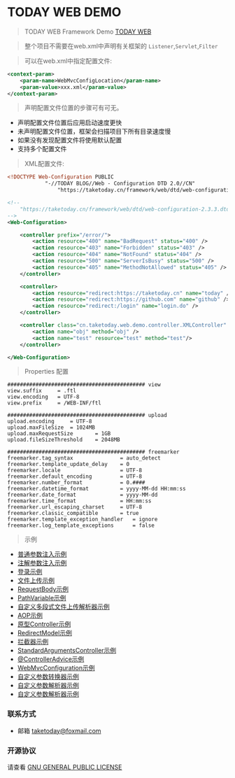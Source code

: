 # TODAY WEB DEMO

> TODAY WEB Framework Demo [TODAY WEB](https://github.com/TAKETODAY/today-web)

> 整个项目不需要在web.xml中声明有关框架的 `Listener`,`Servlet`,`Filter`

> 可以在web.xml中指定配置文件:

```xml
<context-param>
    <param-name>WebMvcConfigLocation</param-name>
    <param-value>xxx.xml</param-value>
</context-param>
```

> 声明配置文件位置的步骤可有可无。

- 声明配置文件位置后应用启动速度更快
- 未声明配置文件位置，框架会扫描项目下所有目录速度慢
- 如果没有发现配置文件将使用默认配置
- 支持多个配置文件

> XML配置文件:

```xml
<!DOCTYPE Web-Configuration PUBLIC 
			"-//TODAY BLOG//Web - Configuration DTD 2.0//CN"
				"https://taketoday.cn/framework/web/dtd/web-configuration-2.3.3.dtd">

<!--
 	"https://taketoday.cn/framework/web/dtd/web-configuration-2.3.3.dtd">
-->
<Web-Configuration>

    <controller prefix="/error/">
        <action resource="400" name="BadRequest" status="400" />
        <action resource="403" name="Forbidden" status="403" />
        <action resource="404" name="NotFound" status="404" />
        <action resource="500" name="ServerIsBusy" status="500" />
        <action resource="405" name="MethodNotAllowed" status="405" />
    </controller>

    <controller>
        <action resource="redirect:https://taketoday.cn" name="today" />
        <action resource="redirect:https://github.com" name="github" />
        <action resource="redirect:/login" name="login.do" />
    </controller>

    <controller class="cn.taketoday.web.demo.controller.XMLController" name="xmlController" prefix="/xml/">
        <action name="obj" method="obj" />
        <action name="test" resource="test" method="test"/>
    </controller>

</Web-Configuration>

```

> Properties 配置

```properties
############################################ view 
view.suffix 	= .ftl
view.encoding 	= UTF-8
view.prefix 	= /WEB-INF/ftl

############################################ upload
upload.encoding 	= UTF-8
upload.maxFileSize 	= 1024MB
upload.maxRequestSize 		= 1GB
upload.fileSizeThreshold	= 2048MB

############################################ freemarker
freemarker.tag_syntax 				= auto_detect
freemarker.template_update_delay 	= 0
freemarker.locale 					= UTF-8
freemarker.default_encoding 		= UTF-8
freemarker.number_format	 		= 0.####
freemarker.datetime_format 			= yyyy-MM-dd HH:mm:ss
freemarker.date_format 				= yyyy-MM-dd
freemarker.time_format				= HH:mm:ss
freemarker.url_escaping_charset		= UTF-8
freemarker.classic_compatible 		= true
freemarker.template_exception_handler 	= ignore
freemarker.log_template_exceptions 		= false

```
> 示例
- [普通参数注入示例](src/main/java/cn/taketoday/web/demo/controller/IndexController.java)
- [注解参数注入示例](src/main/java/cn/taketoday/web/demo/controller/AnnotationController.java)
- [登录示例](src/main/java/cn/taketoday/web/demo/controller/UserController.java)
- [文件上传示例](src/main/java/cn/taketoday/web/demo/controller/FileController.java)
- [RequestBody示例](src/main/java/cn/taketoday/web/demo/controller/RequestBodyController.java)
- [PathVariable示例](src/main/java/cn/taketoday/web/demo/controller/PathVariableController.java)
- [自定义多段式文件上传解析器示例](src/main/java/cn/taketoday/web/demo/multipart/CustomMultipartResolver.java)
- [AOP示例](src/main/java/cn/taketoday/web/demo/aspect/LogAspect.java)
- [原型Controller示例](src/main/java/cn/taketoday/web/demo/controller/PrototypeController.java)
- [RedirectModel示例](src/main/java/cn/taketoday/web/demo/controller/RedirectModelController.java)
- [拦截器示例](src/main/java/cn/taketoday/web/demo/controller/InterceptorController.java)
- [StandardArgumentsController示例](src/main/java/cn/taketoday/web/demo/controller/StandardArgumentsController.java)
- [@ControllerAdvice示例](src/main/java/cn/taketoday/web/demo/config/ApplicationExceptionAdvice.java)
- [WebMvcConfiguration示例](src/main/java/cn/taketoday/web/demo/config/WebMvcConfig.java)
- [自定义参数转换器示例](src/main/java/cn/taketoday/web/demo/converter/DateConverter.java)
- [自定义参数解析器示例](src/main/java/cn/taketoday/web/demo/config/UserSessionParameterResolver.java)
- [自定义参数解析器示例](src/main/java/cn/taketoday/web/demo/config/PageableMethodArgumentResolver.java)


### 联系方式
- 邮箱 taketoday@foxmail.com

### 开源协议

请查看 [GNU GENERAL PUBLIC LICENSE](https://github.com/TAKETODAY/today-web-demo/blob/master/LICENSE)

